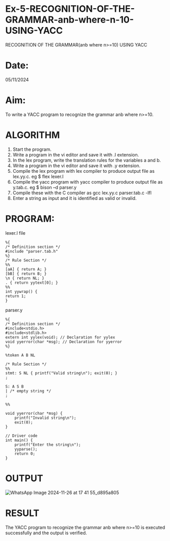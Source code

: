 # Ex-5-RECOGNITION-OF-THE-GRAMMAR-anb-where-n-10-USING-YACC
RECOGNITION OF THE GRAMMAR(anb where n>=10) USING YACC
# Date:
05/11/2024
# Aim:
To write a YACC program to recognize the grammar anb where n>=10.
# ALGORITHM
1.	Start the program.
2.	Write a program in the vi editor and save it with .l extension.
3.	In the lex program, write the translation rules for the variables a and b.
4.	Write a program in the vi editor and save it with .y extension.
5.	Compile the lex program with lex compiler to produce output file as lex.yy.c. eg $ flex lexer.l
6.	Compile the yacc program with yacc compiler to produce output file as y.tab.c. eg $ bison –d parser.y
7.	Compile these with the C compiler as gcc lex.yy.c parser.tab.c -lfl
8.	Enter a string as input and it is identified as valid or invalid.
# PROGRAM:
lexer.l file
```
%{
/* Definition section */
#include "parser.tab.h"
%}
/* Rule Section */
%%
[aA] { return A; }
[bB] { return B; }
\n { return NL; }
. { return yytext[0]; }
%%
int yywrap() {
return 1;
}
```
parser.y
```
%{
/* Definition section */
#include<stdio.h>
#include<stdlib.h>
extern int yylex(void); // Declaration for yylex
void yyerror(char *msg); // Declaration for yyerror
%}

%token A B NL

/* Rule Section */
%%
stmt: S NL { printf("Valid string\n"); exit(0); }
;

S: A S B
| /* empty string */
;

%%

void yyerror(char *msg) {
    printf("Invalid string\n");
    exit(0);
}

// Driver code
int main() {
    printf("Enter the string\n");
    yyparse();
    return 0;
}
```
# OUTPUT
![WhatsApp Image 2024-11-26 at 17 41 55_d895a805](https://github.com/user-attachments/assets/3f37e3e7-52cc-4ff6-becc-a8f1e828d837)

# RESULT
The YACC program to recognize the grammar anb where n>=10 is executed successfully and the output is verified.

